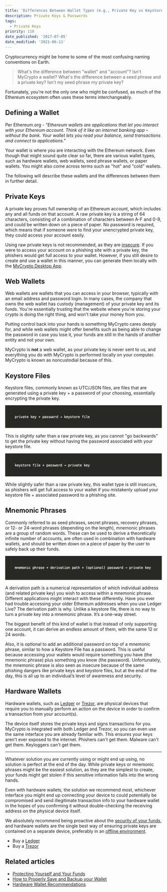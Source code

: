 ```yaml
---
title: 'Differences Between Wallet Types (e.g., Private Key vs Keystore)'
description: Private Keys & Passwords
tags:
  - Private Keys
priority: 110
date_published: '2017-07-05'
date_modified: '2021-06-11'
---
```


Cryptocurrency might be home to some of the most confusing naming conventions on Earth. 

> What's the difference between "wallet" and "account"?
  Isn't MyCrypto a wallet?
  What's the difference between a seed phrase and a private key?
  Isn't my seed phrase my private key?

Fortunately, you're not the only one who might be confused, as much of the Ethereum ecosystem often uses these terms interchangeably.

## Defining a Wallet

Per Ethereum.org - *"Ethereum wallets are applications that let you interact with your Ethereum account. Think of it like an internet banking app – without the bank. Your wallet lets you read your balance, send transactions and connect to applications."*

Your wallet is where you are interacting with the Ethereum network. Even though that might sound quite clear so far, there are various wallet types, such as hardware wallets, web wallets, seed phrase wallets, or paper wallets. You might also come across terms such as "hot" and "cold" wallets.

The following will describe these wallets and the differences between them in further detail.

## Private Keys

A private key proves full ownership of an Ethereum account, which includes any and all funds on that account. A raw private key is a string of 64 characters, consisting of a combination of characters between A-F and 0-9, and could be written down on a piece of paper. No password is required, which means that if someone were to find your unencrypted private key, they could access your account easily.

Using raw private keys is not recommended, as they are [insecure](https://medium.com/mycrypto/a-safer-mycrypto-79d65196e7d8). If you were to access your account on a phishing site with a private key, the phishers would get full access to your wallet. However, if you still desire to create and use a wallet in this manner, you can generate them locally with the [MyCrypto Desktop App](https://download.mycrypto.com/).

## Web Wallets

Web wallets are wallets that you can access in your browser, typically with an email address and password login. In many cases, the company that owns the web wallet has custody (management) of your private key and its funds. You're essentially trusting that the website where you're storing your crypto is doing the right thing, and won't take your money from you. 

Putting control back into your hands is something MyCrypto cares deeply for, and while web wallets might offer benefits such as being able to change the password in case you lose it, your funds are still in the hands of another entity and not your own.

MyCrypto is **not** a web wallet, as your private key is never sent to us, and everything you do with MyCrypto is performed locally on your computer. MyCrypto is known as noncustodial because of this.

## Keystore Files

Keystore files, commonly known as UTC/JSON files, are files that are generated using a private key + a password of your choosing, essentially encrypting the private key.

![Keystore file graphic](../../assets/general-knowledge/ethereum-blockchain/differences-between-wallet-types/keystore-file-graphic.png)

This is slightly safer than a raw private key, as you cannot "go backwards" to get the private key without having the password associated with your keystore file.

![Private key graphic](../../assets/general-knowledge/ethereum-blockchain/differences-between-wallet-types/private-key-graphic.png)

While slightly safer than a raw private key, this wallet type is still insecure, as phishers will get full access to your wallet if you mistakenly upload your keystore file + associated password to a phishing site.

## Mnemonic Phrases

Commonly referred to as seed phrases, secret phrases, recovery phrases, or 12- or 24-word phrases (depending on the length), mnemonic phrases are a group of random words. These can be used to derive a theoretically infinite number of accounts, are often used in combination with hardware wallets, and should be written down on a piece of paper by the user to safely back up their funds.

![Mnemonic phrase graphic](../../assets/general-knowledge/ethereum-blockchain/differences-between-wallet-types/mnemonic-phrase-graphic.png)

A derivation path is a numerical representation of which individual address (and related private key) you wish to access within a mnemonic phrase. Different applications might interact with these differently. Have you ever had trouble accessing your older Ethereum addresses when you use Ledger Live? The derivation path is why. Unlike a keystore file, there is no way to turn a private key into a mnemonic phrase. It’s a one-way street.

The biggest benefit of this kind of wallet is that instead of only supporting one account, it can derive an endless amount of them, with the same 12 or 24 words.

Also, it is optional to add an additional password on top of a mnemonic phrase, similar to how a Keystore File has a password. This is useful because accessing your wallets would require something you have (the mnemonic phrase) plus something you know (the password). Unfortunately, the mnemonic phrase is also seen as insecure because of the same phishing dangers like private keys and keystore files, but at the end of the day, this is all up to an individual’s level of awareness and security.

## Hardware Wallets

Hardware wallets, such as [Ledger](https://www.ledgerwallet.com/r/1985?path=/products/) or [Trezor](https://shop.trezor.io/?offer_id=10&aff_id=1735), are physical devices that require you to manually perform an action on the device in order to confirm a transaction from your account(s).

The device itself stores the private keys and signs transactions for you. MyCrypto is integrated with both Ledger and Trezor, so you can even use the same interface you are already familiar with. This ensures your keys aren't ever exposed to the internet. Phishers can't get them. Malware can't get them. Keyloggers can't get them.

<hr />

Whatever solution you are currently using or might end up using, no solution is perfect at the end of the day. While private keys or mnemonic phrases might be the easiest solution, as they are the simplest to create, your funds might get stolen if this sensitive information falls into the wrong hands.

Even with hardware wallets, the solution we recommend most, whichever interface you might end up connecting your device to could potentially be compromised and send illegitimate transaction info to your hardware wallet in the hopes of you confirming it without double-checking the receiving address on the physical device itself. 

We absolutely recommend being proactive about the [security of your funds](/staying-safe/protecting-yourself-and-your-funds), and hardware wallets are the single best way of ensuring private keys are contained on a separate device, preferably in an [offline environment](/how-to/offline/how-to-run-mycrypto-offline-and-locally).

- Buy a [Ledger](https://www.ledgerwallet.com/r/1985?path=/products/)
- Buy a [Trezor](https://shop.trezor.io/?offer_id=10&aff_id=1735)

## Related articles

- [Protecting Yourself and Your Funds](/staying-safe/protecting-yourself-and-your-funds)
- [How to Properly Save and Backup your Wallet](/how-to/backup-restore/how-to-save-back-up-your-wallet)
- [Hardware Wallet Recommendations](/staying-safe/hardware-wallet-recommendations)
